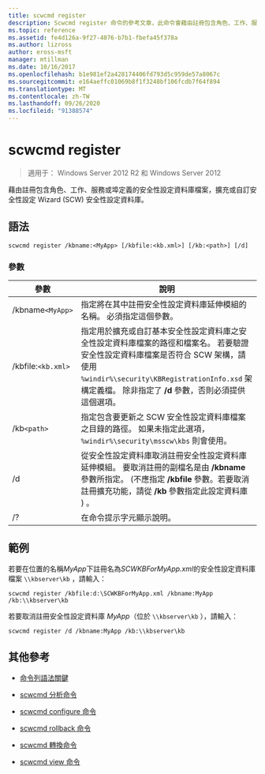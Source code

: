 ```yaml
---
title: scwcmd register
description: Scwcmd register 命令的參考文章，此命令會藉由註冊包含角色、工作、服務或埠定義的安全性設定資料庫檔案，來擴充或自訂安全性設定 Wizard (SCW) 安全性設定資料庫。
ms.topic: reference
ms.assetid: fe4d126a-9f27-4076-b7b1-fbefa45f378a
ms.author: lizross
author: eross-msft
manager: mtillman
ms.date: 10/16/2017
ms.openlocfilehash: b1e981ef2a428174406fd793d5c959de57a8067c
ms.sourcegitcommit: e164aeffc01069b8f1f3248bf106fcdb7f64f894
ms.translationtype: MT
ms.contentlocale: zh-TW
ms.lasthandoff: 09/26/2020
ms.locfileid: "91388574"
---
```

# <a name="scwcmd-register"></a>scwcmd register

> 適用于： Windows Server 2012 R2 和 Windows Server 2012

藉由註冊包含角色、工作、服務或埠定義的安全性設定資料庫檔案，擴充或自訂安全性設定 Wizard (SCW) 安全性設定資料庫。

## <a name="syntax"></a>語法

```
scwcmd register /kbname:<MyApp> [/kbfile:<kb.xml>] [/kb:<path>] [/d]
```

### <a name="parameters"></a>參數

| 參數 | 說明 |
|--|--|
| /kbname`<MyApp>` | 指定將在其中註冊安全性設定資料庫延伸模組的名稱。 必須指定這個參數。 |
| /kbfile:`<kb.xml>` | 指定用於擴充或自訂基本安全性設定資料庫之安全性設定資料庫檔案的路徑和檔案名。 若要驗證安全性設定資料庫檔案是否符合 SCW 架構，請使用 `%windir%\security\KBRegistrationInfo.xsd` 架構定義檔。 除非指定了 **/d** 參數，否則必須提供這個選項。 |
| /kb`<path>` | 指定包含要更新之 SCW 安全性設定資料庫檔案之目錄的路徑。 如果未指定此選項， `%windir%\security\msscw\kbs` 則會使用。 |
| /d | 從安全性設定資料庫取消註冊安全性設定資料庫延伸模組。 要取消註冊的副檔名是由 **/kbname** 參數所指定。  (不應指定 **/kbfile** 參數。若要取消註冊擴充功能，請從 **/kb** 參數指定此設定資料庫 ) 。 |
| /? | 在命令提示字元顯示說明。 |

## <a name="examples"></a>範例

若要在位置的名稱*MyApp*下註冊名為*SCWKBForMyApp.xml*的安全性設定資料庫檔案 `\\kbserver\kb` ，請輸入：

```
scwcmd register /kbfile:d:\SCWKBForMyApp.xml /kbname:MyApp /kb:\\kbserver\kb
```

若要取消註冊安全性設定資料庫 *MyApp*（位於 `\\kbserver\kb` ），請輸入：

```
scwcmd register /d /kbname:MyApp /kb:\\kbserver\kb
```

## <a name="additional-references"></a>其他參考

- [命令列語法關鍵](command-line-syntax-key.md)

- [scwcmd 分析命令](scwcmd-analyze.md)

- [scwcmd configure 命令](scwcmd-configure.md)

- [scwcmd rollback 命令](scwcmd-rollback.md)

- [scwcmd 轉換命令](scwcmd-transform.md)

- [scwcmd view 命令](scwcmd-view.md)